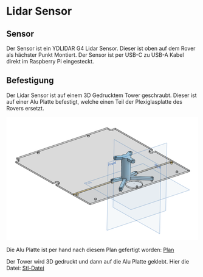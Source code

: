 # Lidar Sensor

## Sensor
Der Sensor ist ein YDLIDAR G4 Lidar Sensor. Dieser ist oben auf dem Rover als hächster Punkt Montiert. Der Sensor ist per USB-C zu USB-A Kabel direkt im Raspberry Pi eingesteckt.

## Befestigung
Der Lidar Sensor ist auf einem 3D Gedrucktem Tower geschraubt. Dieser ist auf einer Alu Platte befestigt, welche einen Teil der Plexiglasplatte des Rovers ersetzt.

![Befestigung](OnsshapeScreenshot.png)

Die Alu Platte ist per hand nach diesem Plan gefertigt worden: [Plan](../../../../hardware/lidar/Top_Front_Back_Alu_3mm%20Drawing%201.pdf) 

Der Tower wird 3D gedruckt und dann auf die Alu Platte geklebt. Hier die Datei: [Stl-Datei](../../../../hardware/lidar/Lidar_Tower.stl)
